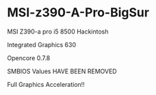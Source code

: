 # MSI-z390-A-Pro-BigSur

MSI Z390-a pro i5 8500 Hackintosh

Integrated Graphics 630

Opencore 0.7.8

SMBIOS Values HAVE BEEN REMOVED

Full Graphics Acceleration!!
